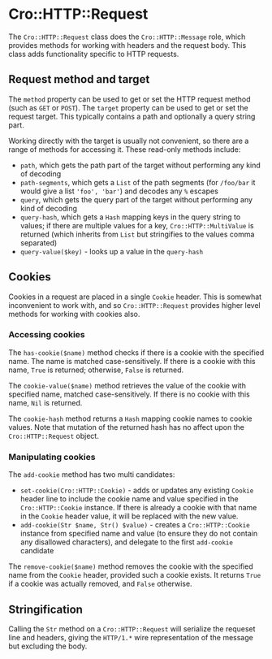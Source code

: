 # Cro::HTTP::Request

The `Cro::HTTP::Request` class does the `Cro::HTTP::Message` role, which
provides methods for working with headers and the request body. This class
adds functionality specific to HTTP requests.

## Request method and target

The `method` property can be used to get or set the HTTP request method (such
as `GET` or `POST`). The `target` property can be used to get or set the
request target. This typically contains a path and optionally a query string
part.

Working directly with the target is usually not convenient, so there are a
range of methods for accessing it. These read-only methods include:

* `path`, which gets the path part of the target without performing any kind
  of decoding
* `path-segments`, which gets a `List` of the path segments (for `/foo/bar`
  it would give a list `'foo', 'bar'`) and decodes any `%` escapes
* `query`, which gets the query part of the target without performing any
  kind of decoding
* `query-hash`, which gets a `Hash` mapping keys in the query string to
  values; if there are multiple values for a key, `Cro::HTTP::MultiValue` is
  returned (which inherits from `List` but stringifies to the values comma
  separated)
* `query-value($key)` - looks up a value in the `query-hash`

## Cookies

Cookies in a request are placed in a single `Cookie` header. This is somewhat
inconvenient to work with, and so `Cro::HTTP::Request` provides higher level
methods for working with cookies also.

### Accessing cookies

The `has-cookie($name)` method checks if there is a cookie with the specified
name. The name is matched case-sensitively. If there is a cookie with this
name, `True` is returned; otherwise, `False` is returned.

The `cookie-value($name)` method retrieves the value of the cookie with
specified name, matched case-sensitively. If there is no cookie with this
name, `Nil` is returned.

The `cookie-hash` method returns a `Hash` mapping cookie names to cookie
values. Note that mutation of the returned hash has no affect upon the
`Cro::HTTP::Request` object.

### Manipulating cookies

The `add-cookie` method has two multi candidates:

* `set-cookie(Cro::HTTP::Cookie)` - adds or updates any existing `Cookie`
  header line to include the cookie name and value specified in the
  `Cro::HTTP::Cookie` instance. If there is already a cookie with that
  name in the `Cookie` header value, it will be replaced with the new value.
* `add-cookie(Str $name, Str() $value)` - creates a `Cro::HTTP::Cookie`
  instance from specified name and value (to ensure they do not contain any
  disallowed characters), and delegate to the first `add-cookie` candidate

The `remove-cookie($name)` method removes the cookie with the specified name
from the `Cookie` header, provided such a cookie exists. It returns `True` if
a cookie was actually removed, and `False` otherwise.

## Stringification

Calling the `Str` method on a `Cro::HTTP::Request` will serialize the requeset
line and headers, giving the `HTTP/1.*` wire representation of the message
but excluding the body.
